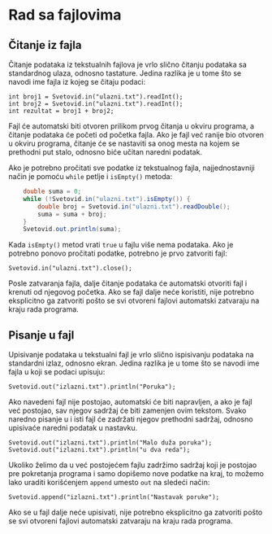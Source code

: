Rad sa fajlovima
================

Čitanje iz fajla
----------------

Čitanje podataka iz tekstualnih fajlova je vrlo slično čitanju podataka sa
standardnog ulaza, odnosno tastature. Jedina razlika je u tome što se navodi ime
fajla iz kojeg se čitaju podaci:

    int broj1 = Svetovid.in("ulazni.txt").readInt();
    int broj2 = Svetovid.in("ulazni.txt").readInt();
    int rezultat = broj1 + broj2;

Fajl će automatski biti otvoren prilikom prvog čitanja u okviru programa, a
čitanje podataka će početi od početka fajla. Ako je fajl već ranije bio otvoren
u okviru programa, čitanje će se nastaviti sa onog mesta na kojem se prethodni
put stalo, odnosno biće učitan naredni podatak.

Ako je potrebno pročitati sve podatke iz tekstualnog fajla, najjednostavniji
način je pomoću `while` petlje i `isEmpty()` metoda:

```java
    double suma = 0;
    while (!Svetovid.in("ulazni.txt").isEmpty()) {
        double broj = Svetovid.in("ulazni.txt").readDouble();
        suma = suma + broj;
    }
    Svetovid.out.println(suma);
```

Kada `isEmpty()` metod vrati `true` u fajlu više nema podataka. Ako je potrebno
ponovo pročitati podatke, potrebno je prvo zatvoriti fajl:

    Svetovid.in("ulazni.txt").close();

Posle zatvaranja fajla, dalje čitanje podataka će automatski otvoriti fajl i
krenuti od njegovog početka. Ako se fajl dalje neće koristiti, nije potrebno
eksplicitno ga zatvoriti pošto se svi otvoreni fajlovi automatski zatvaraju na
kraju rada programa.

Pisanje u fajl
--------------

Upisivanje podataka u tekstualni fajl je vrlo slično ispisivanju podataka na
standardni izlaz, odnosno ekran. Jedina razlika je u tome što se navodi ime
fajla u koji se podaci upisuju:

    Svetovid.out("izlazni.txt").println("Poruka");

Ako navedeni fajl nije postojao, automatski će biti napravljen, a ako je fajl
već postojao, sav njegov sadržaj će biti zamenjen ovim tekstom. Svako naredno
pisanje u i isti fajl će zadržati njegov prethodni sadržaj, odnosno upisivaće
naredni podatak u nastavku.

    Svetovid.out("izlazni.txt").println("Malo duža poruka");
    Svetovid.out("izlazni.txt").println("u dva reda");

Ukoliko želimo da u već postojećem fajlu zadržimo sadržaj koji je postojao pre
pokretanja programa i samo dopišemo nove podatke na kraj, to možemo lako uraditi
korišćenjem `append` umesto `out` na sledeći način:

    Svetovid.append("izlazni.txt").println("Nastavak poruke");

Ako se u fajl dalje neće upisivati, nije potrebno eksplicitno ga zatvoriti pošto
se svi otvoreni fajlovi automatski zatvaraju na kraju rada programa.
